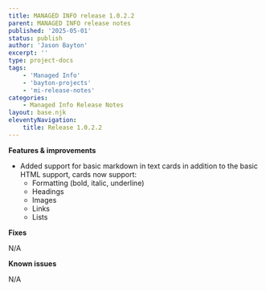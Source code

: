 ```yaml
---
title: MANAGED INFO release 1.0.2.2
parent: MANAGED INFO release notes
published: '2025-05-01'
status: publish
author: 'Jason Bayton'
excerpt: ''
type: project-docs
tags: 
    - 'Managed Info'
    - 'bayton-projects'
    - 'mi-release-notes'
categories: 
    - Managed Info Release Notes
layout: base.njk
eleventyNavigation: 
    title: Release 1.0.2.2
---
```


**Features & improvements**

- Added support for basic markdown in text cards in addition to the basic HTML support, cards now support:
  - Formatting (bold, italic, underline)
  - Headings
  - Images
  - Links
  - Lists
 
**Fixes**

N/A

**Known issues**

N/A
